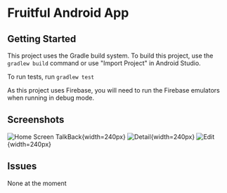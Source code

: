 Fruitful Android App
==================


Getting Started
-------------------------

This project uses the Gradle build system. To build this project, use the
`gradlew build` command or use "Import Project" in Android Studio.

To run tests, run `gradlew test`

As this project uses Firebase, you will need to run the Firebase emulators when running in debug mode. 

Screenshots
-----------

![Home Screen TalkBack](screenshots/talkback_home.png "Task list screen with TalkBack on"){width=240px}
![Detail](screenshots/detail_dark.png "Detail screen in dark mode"){width=240px}
![Edit](screenshots/edit.png "Task edit screen"){width=240px}

Issues
-----------

None at the moment
  
